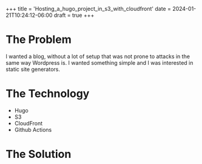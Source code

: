 +++
title = 'Hosting_a_hugo_project_in_s3_with_cloudfront'
date = 2024-01-21T10:24:12-06:00
draft = true
+++

# The Problem
I wanted a blog, without a lot of setup that was not prone to attacks in the same way Wordpress is. I wanted something simple and I was interested in static site generators.

# The Technology
- Hugo
- S3
- CloudFront
- Github Actions

# The Solution
